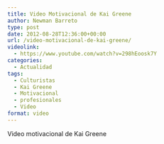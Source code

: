 ```yaml
---
title: Video Motivacional de Kai Greene
author: Newman Barreto
type: post
date: 2012-08-28T12:36:00+00:00
url: /video-motivacional-de-kai-greene/
videolink:
  - https://www.youtube.com/watch?v=298hEoosk7Y
categories:
  - Actualidad
tags:
  - Culturistas
  - Kai Greene
  - Motivacional
  - profesionales
  - Video
format: video
---
```

Video motivacional de Kai Greene

&nbsp;